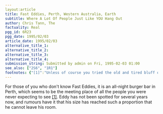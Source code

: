 ```yaml
---
layout:article
title: Fast Eddies, Perth, Western Australia, Earth
subtitle: Where A Lot Of People Just Like YOU Hang Out
author: Chris Tann, The
factuality: Real
pgg_id: 6R23
pgg_date: 1995/02/03
article_date: 1995/02/03
alternative_title_1: 
alternative_title_2: 
alternative_title_3: 
alternative_title_4: 
submission_string: Submitted by admin on Fri, 1995-02-03 01:00
see_also: ["2S6", "1R1"]
footnotes: {"[1]":"Unless of course you tried the old and tired bluff of going there expecting to see someone you weren't expecting to see, in which case you wouldn't."}
---
```

<div>
<p>For those of you who don't know Fast Eddies, it is an all-night burger bar in Perth, which seems to be the meeting place of all the people you were never expecting to see <a href="#footnotes.1" class="footnote-link">[1]</a>. Eddy has not been spotted for several years now, and rumours have it that his size has reached such a proportion that he cannot leave his room.</p>
</div>
